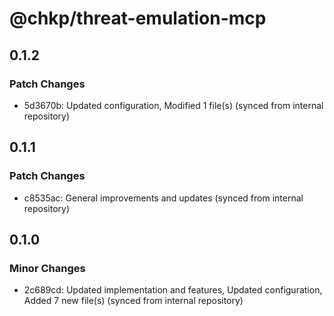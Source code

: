 # @chkp/threat-emulation-mcp

## 0.1.2

### Patch Changes

- 5d3670b: Updated configuration, Modified 1 file(s) (synced from internal repository)

## 0.1.1

### Patch Changes

- c8535ac: General improvements and updates (synced from internal repository)

## 0.1.0

### Minor Changes

- 2c689cd: Updated implementation and features, Updated configuration, Added 7 new file(s) (synced from internal repository)
